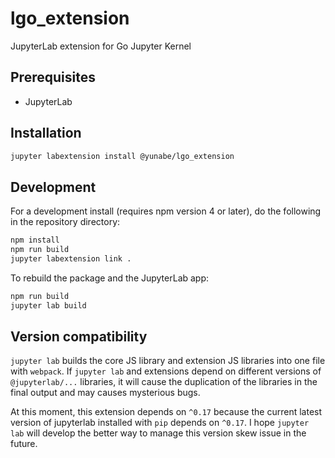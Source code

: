 # lgo_extension

JupyterLab extension for Go Jupyter Kernel


## Prerequisites

* JupyterLab

## Installation

```bash
jupyter labextension install @yunabe/lgo_extension
```

## Development

For a development install (requires npm version 4 or later), do the following in the repository directory:

```bash
npm install
npm run build
jupyter labextension link .
```

To rebuild the package and the JupyterLab app:

```bash
npm run build
jupyter lab build
```

## Version compatibility
`jupyter lab` builds the core JS library and extension JS libraries into one file with `webpack`.
If `jupyter lab` and extensions depend on different versions of `@jupyterlab/...` libraries,
it will cause the duplication of the libraries in the final output and may causes mysterious bugs.

At this moment, this extension depends on `^0.17` because the current latest version of jupyterlab installed with `pip` depends on `^0.17`.
I hope `jupyter lab` will develop the better way to manage this version skew issue in the future.
